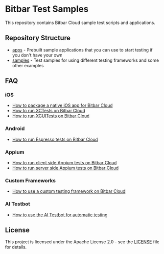 # Bitbar Test Samples

This repository contains Bitbar Cloud sample test scripts and applications.

## Repository Structure

* [apps](apps/) - Prebuilt sample applications that you can use to start testing if you don't have your own
* [samples](samples/) - Test samples for using different testing frameworks and some other examples

## FAQ

### iOS

* [How to package a native iOS app for Bitbar Cloud](http://docs.bitbar.com/testing/xcode/ipa/index.html)
* [How to run XCTests on Bitbar Cloud](http://docs.bitbar.com/testing/xcode/xctest/index.html)
* [How to run XCUITests on Bitbar Cloud](http://docs.bitbar.com/testing/xcode/xcuitest/index.html)

### Android

* [How to run Espresso tests on Bitbar Cloud](http://docs.bitbar.com/testing/espresso/index.html)

### Appium

* [How to run client side Appium tests on Bitbar Cloud](http://docs.bitbar.com/testing/appium/client-side/index.html)
* [How to run server side Appium tests on Bitbar Cloud](http://docs.bitbar.com/testing/appium/server-side/index.html)

### Custom Frameworks

* [How to use a custom testing framework on Bitbar Cloud](http://docs.bitbar.com/testing/scripted-run/index.html)

### AI Testbot

* [How to use the AI Testbot for automatic testing](http://docs.bitbar.com/testing/appcrawler/index.html)

## License

This project is licensed under the Apache License 2.0 - see the [LICENSE](LICENSE) file for details.

